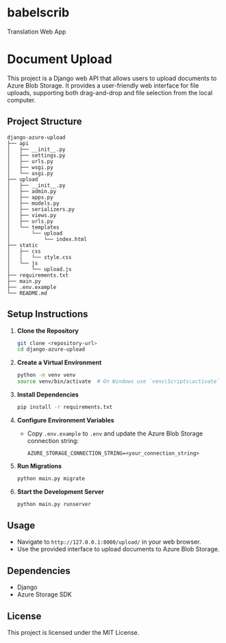 # babelscrib
Translation Web App


#  Document Upload

This project is a Django web API that allows users to upload documents to Azure Blob Storage. It provides a user-friendly web interface for file uploads, supporting both drag-and-drop and file selection from the local computer.

## Project Structure

```
django-azure-upload
├── api
│   ├── __init__.py
│   ├── settings.py
│   ├── urls.py
│   ├── wsgi.py
│   └── asgi.py
├── upload
│   ├── __init__.py
│   ├── admin.py
│   ├── apps.py
│   ├── models.py
│   ├── serializers.py
│   ├── views.py
│   ├── urls.py
│   └── templates
│       └── upload
│           └── index.html
├── static
│   ├── css
│   │   └── style.css
│   └── js
│       └── upload.js
├── requirements.txt
├── main.py
├── .env.example
└── README.md
```

## Setup Instructions

1. **Clone the Repository**
   ```bash
   git clone <repository-url>
   cd django-azure-upload
   ```

2. **Create a Virtual Environment**
   ```bash
   python -m venv venv
   source venv/bin/activate  # On Windows use `venv\Scripts\activate`
   ```

3. **Install Dependencies**
   ```bash
   pip install -r requirements.txt
   ```

4. **Configure Environment Variables**
   - Copy `.env.example` to `.env` and update the Azure Blob Storage connection string:
     ```
     AZURE_STORAGE_CONNECTION_STRING=<your_connection_string>
     ```

5. **Run Migrations**
   ```bash
   python main.py migrate
   ```

6. **Start the Development Server**
   ```bash
   python main.py runserver
   ```

## Usage

- Navigate to `http://127.0.0.1:8000/upload/` in your web browser.
- Use the provided interface to upload documents to Azure Blob Storage.

## Dependencies

- Django
- Azure Storage SDK

## License

This project is licensed under the MIT License.